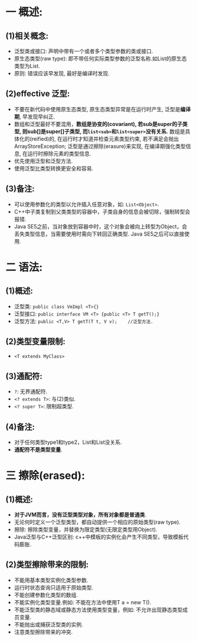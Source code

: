# 一 概述:
## (1)相关概念:
- 泛型类或接口: 声明中带有一个或者多个类型参数的类或接口.
- 原生态类型(raw type): 即不带任何实际类型参数的泛型名称.如List<E>的原生态类型为List.
- 原则: 错误应该早发现, 最好是编译时发现.

## (2)effective 泛型:
- 不要在新代码中使用原生态类型, 原生态类型异常是在运行时产生, 泛型是**编译期**, 早发现早纠正.
- 数组和泛型最好不要混用，**数组是协变的(covariant), 若sub是super的子类型, 则sub[]是super[]子类型, 而`list<sub>`和`list<super>`没有关系.** 数组是具体化的(reified)的, 在运行时才知道并检查元素类型约束, 若不满足会抛出ArrayStoreException; 泛型是通过擦除(erasure)来实现, 在编译期强化类型信息, 在运行时擦除元素的类型信息.
- 优先使用泛型和泛型方法.
- 使用泛型比类型转换更安全和容易.

## (3)备注:
- 可以使用参数化的类型以允许插入任意对象，如: `List<Object>`.
- C++中子类复制到父类类型的容器中，子类自身的信息会被切除，强制转型会报错.
- Java SE5之前，当对象放到容器中时，这个对象会被向上转型为Object，会丢失类型信息，当需要使用时需向下转回正确类型. Java SE5之后可以直接使用.
  
# 二 语法:
## (1)概述:
- 泛型类: `public class VmImpl <T>{}`
- 泛型接口: `public interface VM <T> {public <T> T getT();}`
- 泛型方法: `public <T,V> T getT(T t, V v);    //泛型方法.`

## (2)类型变量限制:
- `<T extends MyClass>`

## (3)通配符:
- `?`: 无界通配符.
- `<? extends T>`: 与(2)类似.
- `<? super T>`: 限制超类型.

## (4)备注:
- 对于任何类型type1和type2，List<type1>和List<type2>没关系.
- **通配符不是类型变量**.

# 三 擦除(erased):
## (1)概述:
- **对于JVM而言，没有泛型类型对象，所有对象都是普通类**.
- 无论何时定义一个泛型类型，都自动提供一个相应的原始类型(raw type).
- 擦除: 擦除类型变量，并替换为限定类型(无限定类型用Object).
- Java泛型与C++泛型区别: c++中模板的实例化会产生不同类型，导致模板代码膨胀.

## (2)类型擦除带来的限制:
- 不能用基本类型实例化类型参数.
- 运行时状态查询只适用于原始类型.
- 不能创建参数化类型的数组.
- 不能实例化类型变量.例如: 不能在方法中使用T a = new T().
- 不能泛型类的静态域或静态方法使用类型变量，例如: 不允许出现静态类型成员变量.
- 不能抛出或捕获泛型类的实例.
- 注意类型擦除带来的冲突.
